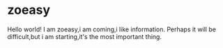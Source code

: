 # zoeasy
Hello world!
I am zoeasy,i am coming,i like information.
Perhaps it will be difficult,but i am starting,it's the most important thing.
